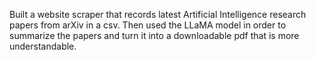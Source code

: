 Built a website scraper that records latest Artificial Intelligence research papers from arXiv in a csv. Then used the LLaMA model in order to summarize the papers and turn it into a downloadable pdf that is more understandable.
